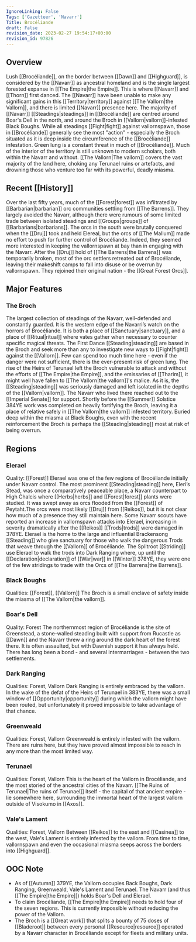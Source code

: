 ```yaml
---
IgnoreLinking: False
Tags: ['Gazetteer', 'Navarr']
Title: Brocéliande
draft: False
revision_date: 2023-02-27 19:54:17+00:00
revision_id: 97826
---
```


## Overview
Lush [[Brocéliande]], on the border between [[Dawn]] and [[Highguard]], is considered by the [[Navarr]] as ancestral homeland and is the single largest forested expanse in [[The Empire|the Empire]]. This is where [[Navarr]] and [[Thorn]] first danced. The [[Navarr]] have been unable to make any significant gains in this [[Territory|territory]] against [[The Vallorn|the Vallorn]], and there is limited [[Navarr]] presence here.
The majority of [[Navarr]] [[Steadings|steadings]] in [[Brocéliande]] are centred around Boar's Dell in the north, and around the Broch in [[Vallorn|vallorn]]-infested Black Boughs. While all steadings [[Fight|fight]] against vallornspawn, those in [[Brocéliande]] generally see the most "action" - especially the Broch situated as it is deep inside the circumference of the [[Brocéliande]] infestation. Green lung is a constant threat in much of [[Brocéliande]].
Much of the interior of the territory is still unknown to modern scholars, both within the Navarr and without. [[The Vallorn|The vallorn]] covers the vast majority of the land here, choking any Terunael ruins or artefacts, and drowning those who venture too far with its powerful, deadly miasma.
## Recent [[History]]
Over the last fifty years, much of the [[Forest|forest]] was infiltrated by [[Barbarian|barbarian]] orc communities settling from [[The Barrens]]. They largely avoided the Navarr, although there were rumours of some limited trade between isolated steadings and [[Groups|groups]] of [[Barbarians|barbarians]]. The orcs in the south were brutally conquered when the [[Druj]] took and held Elereal, but the orcs of [[The Mallum]] made no effort to push for further control of Brocéliande. Indeed, they seemed more interested in keeping the vallornspawn at bay than in engaging with the Navarr.
After the [[Druj]] hold of [[The Barrens|the Barrens]] was temporarily broken, most of the orc settlers retreated out of Brocéliande, leaving their makeshift camps to fall into disuse or be overrun by vallornspawn. They rejoined their original nation - the [[Great Forest Orcs]].
## Major Features
### The Broch
The largest collection of steadings of the Navarr, well-defended and constantly guarded. It is the western edge of the Navarri’s watch on the horrors of Brocéliande. It is both a place of [[Sanctuary|sanctuary]], and a place of [[Ritual|ritual]] where vates gather when necessary to counter specific magical threats. The First Dance [[Steading|steading]] are based in the Broch and seek more than any to investigate new ways to [[Fight|fight]] against the [[Vallorn]]. Few can spend too much time here - even if the danger were not sufficient, there is the ever-present risk of green lung. 
The rise of the Heirs of Terunael left the Broch vulnerable to attack and without the efforts of [[The Empire|the Empire]], and the emissaries of [[Tharim]], it might well have fallen to [[The Vallorn|the vallorn]]'s malice. As it is, the [[Steading|steading]] was seriously damaged and left isolated in the depths of the [[Vallorn|vallorn]]. The Navarr who lived there reached out to the [[Imperial Senate]] for support. Shortly before the [[Summer]] Solstice 384YE work was completed on heavily fortifying the Broch, leaving it a place of relative safely in [[The Vallorn|the vallorn]] infested territory.
Buried deep within the miasma at Black Boughs, even with the recent reinforcement the Broch is perhaps the [[Steading|steading]] most at risk of being overrun.
## Regions
### Elerael
Quality: [[Forest]]
Elerael was one of the few regions of Brocéliande initially under Navarr control. The most prominent [[Steading|steading]] here, Eleri’s Stead, was once a comparatively peaceable place, a Navarr counterpart to High Chalcis where [[Herbs|herbs]] and [[Forest|forest]] plants were studied. It was swept away as orcs flooded from the [[Forest]] of Peytaht.The orcs were most likely [[Druj]] from [[Reikos]], but it is not clear how much of a presence they still maintain here. Some Navarr scouts have reported an increase in vallornspawn attacks into Elerael, increasing in severity dramatically after the [[Reikos]] [[Trods|trods]] were damaged in 378YE.
Elerael is the home to the large and influential Brackensong [[Steading]] who give sanctuary for those who walk the dangerous Trods that weave through the [[Vallorn]] of Brocéliande.  The Splitroot [[Striding]] use Elerael to walk the trods into Dark Ranging where, up until the [[Declaration|declaration]] of [[War|war]] in [[Winter]] 378YE, they were one of the few stridings to trade with the Orcs of [[The Barrens|the Barrens]].
### Black Boughs
Qualities: [[Forest]], [[Vallorn]]
The Broch is a small enclave of safety inside the miasma of [[The Vallorn|the vallorn]].
### Boar's Dell
Quality: Forest
The northernmost region of Brocéliande is the site of Greenstead, a stone-walled steading built with support from Rucastle as [[Dawn]] and the Navarr threw a ring around the dark heart of the forest there. It is often assaulted, but with Dawnish support it has always held. There has long been a bond - and several intermarriages - between the two settlements.   
### Dark Ranging
Qualities: Forest, Vallorn 
Dark Ranging is entirely embraced by the vallorn. In the wake of the defat of the Heirs of Terunael in 383YE, there was a small window of [[Opportunity|opportunity]] during which the vallorn might have been routed, but unfortunately it proved impossible to take advantage of that chance.
### Greenweald
Qualities: Forest, Vallorn 
Greenweald is entirely infested with the vallorn. There are ruins here, but they have proved almost impossible to reach in any more than the most limited way.
### Terunael
Qualities: Forest, Vallorn
This is the heart of the Vallorn in Brocéliande, and the most storied of the ancestral cities of the Navarr. [[The Ruins of Terunael|The ruins of Terunael]] itself - the capital of that ancient empire - lie somewhere here, surrounding the immortal heart of the largest vallorn outside of Visokumo in [[Axos]].
### Vale's Lament
Qualities: Forest, Vallorn 
Between [[Reikos]] to the east and [[Casinea]] to the west, Vale's Lament is entirely infested by the vallorn. From time to time, vallornspawn and even the occasional miasma seeps across the borders into [[Highguard]].
## OOC Note
* As of [[Autumn]] 379YE, the Vallorn occupies Back Boughs, Dark Ranging, Greenweald, Vale's Lament and Terunael. The Navarr (and thus [[The Empire|the Empire]]) holds Boar's Dell and Elerael.
* To claim Brocéliande, [[The Empire|the Empire]] needs to hold four of the seven regions. This is currently impossible without reducing the power of the Vallorn.
* The Broch is a [[Great work]] that splits a bounty of 75 doses of [[Bladeroot]] between every personal [[Resource|resource]] operated by a Navarr character in Brocéliande except for fleets and military units.